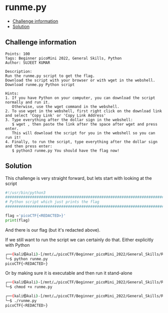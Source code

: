 # runme.py

- [Challenge information](#challenge-information)
- [Solution](#solution)

## Challenge information
```
Points: 100
Tags: Beginner picoMini 2022, General Skills, Python
Author: SUJEET KUMAR
 
Description:
Run the runme.py script to get the flag. 
Download the script with your browser or with wget in the webshell.
Download runme.py Python script

Hints:
1. If you have Python on your computer, you can download the script normally and run it. 
   Otherwise, use the wget command in the webshell.
2. To use wget in the webshell, first right click on the download link and select 'Copy Link' or 'Copy Link Address'
3. Type everything after the dollar sign in the webshell: 
   $ wget , then paste the link after the space after wget and press enter. 
   This will download the script for you in the webshell so you can run it!
4. Finally, to run the script, type everything after the dollar sign and then press enter: 
   $ python3 runme.py You should have the flag now!
```

## Solution

This challenge is very straight forward, but lets start with looking at the script
```python
#!/usr/bin/python3
################################################################################
# Python script which just prints the flag
################################################################################

flag ='picoCTF{<REDACTED>}'
print(flag)
```

And there is our flag (but it's redacted above).

If we still want to run the script we can certainly do that. Either explicitly with Python
```bash
┌──(kali㉿kali)-[/mnt/…/picoCTF/Beginner_picoMini_2022/General_Skills/Runme.py]
└─$ python runme.py              
picoCTF{<REDACTED>}
```

Or by making sure it is executable and then run it stand-alone
```bash
┌──(kali㉿kali)-[/mnt/…/picoCTF/Beginner_picoMini_2022/General_Skills/Runme.py]
└─$ chmod +x runme.py 

┌──(kali㉿kali)-[/mnt/…/picoCTF/Beginner_picoMini_2022/General_Skills/Runme.py]
└─$ ./runme.py              
picoCTF{<REDACTED>}
```
